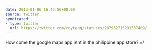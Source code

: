 ```yaml
---
date: 2013-01-06 16:43:56+00:00
source: twitter
syndicated:
- type: twitter
  url: https://twitter.com/roytang/statuses/287962715291537409/
---
```


How come the google maps app isnt in the philippine app store? =/